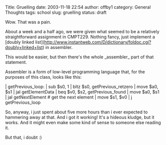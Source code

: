 Title: Gruelling
date: 2003-11-18 22:54
author: offby1
category: General Thoughts
tags: school
slug: gruelling
status: draft

Wow. That was a pain.

About a week and a half ago, we were given what seemed to be a relatively straightforward assignment in CMPT229. Nothing fancy, just implement a \[doubly linked list\](<http://www.instantweb.com/D/dictionary/foldoc.cgi?doubly+linked+list>) in assembler.

This would be easier, but then there\'s the whole \_assembler\_ part of that statement.

Assembler is a form of low-level programming language that, for the purposes of this class, looks like this:

<p>

| getPrevious_loop:
| sub \$s0, 1
| bltz \$s0, getPrevious_retzero
| move \$a0, \$s1
| jal getElementData
| beq \$v0, \$s2, getPrevious_found
| move \$a0, \$s1
| jal getNextElement \# get the next element
| move \$s1, \$v0
| j getPrevious_loop

</pre>

So, anyway, i just spent about five more hours than i ever expected to hammering away at that. And i got it working! It\'s a hideous kludge, but it works. And it might even make some kind of sense to someone else reading it.

But that, i doubt :)
